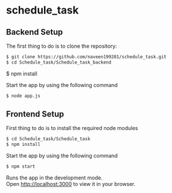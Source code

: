 # schedule_task

## Backend Setup

The first thing to do is to clone the repository:

```sh
$ git clone https://github.com/naveen199201/schedule_task.git
$ cd Schedule_task/Schedule_task_backend
```
$ npm install

Start the app by using the following command
```sh
$ node app.js

```

## Frontend Setup
First thing to do is to install the required node modules
```sh
$ cd Schedule_task/Schedule_task
$ npm install
```
Start the app by using the following command
```sh
$ npm start
```
Runs the app in the development mode.\
Open [http://localhost:3000](http://localhost:3000) to view it in your browser.
